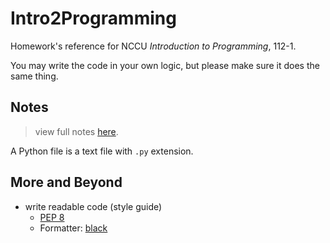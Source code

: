 # Intro2Programming

Homework's reference for NCCU *Introduction to Programming*, 112-1.

You may write the code in your own logic, but please make sure it does the same thing.

## Notes

> view full notes [here](https://hzionn.github.io/Intro2Programming/).

A Python file is a text file with `.py` extension.

## More and Beyond

- write readable code (style guide)
  - [PEP 8](https://www.python.org/dev/peps/pep-0008/)
  - Formatter: [black](https://github.com/psf/black)

